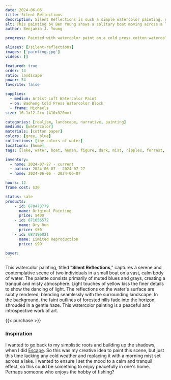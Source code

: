 ```yaml
---
date: 2024-06-06
title: Silent Reflections
description: Silent Reflections is such a simple watercolor painting, set on a misty lake surround by rolling forrest hills. The subject of a boat gliding across the water.
alt: This painting by Ben Young shows a solitary boat moving across a lake, in a muted watercolor landscape shrouded in a misty atmosphere.
author: Benjamin J. Young

progress: Painted with watercolor paint on a cold press cotton watercolor block. I built up the background first in many layers until I had what I wanted, then used watercolor pencil with water to build up the boat and darker ripple parts. Using the watercolor pencil again, but keeping it dry on the lighter ripple effects. Also using hints of yellow pencil and other small detailed corrections through the rest of the painting.

aliases: [/silent-reflections]
images: ['painting.jpg']
videos: []

featured: true
order: 14
ratio: landscape
power: 54
favorite: false

supplies:
  - medium: Artist Loft Watercolor Paint
  - on: Baohong Cold Press Watercolor Block
  - frame: Michaels
size: 16.1x12.2in (410x320mm)

categories: [realism, landscape, narrative, painting]
mediums: [watercolor]
materials: [cotton paper]
colors: [grey, blue]
collections: [the colors of water]
locations: [home]
tags: [lake, water, boat, human, figure, dark, mist, ripples, forrest, hills, outdoors, spring, dusk]

inventory:
  - home: 2024-07-27 - current
  - patina: 2024-06-07 - 2024-07-27
  - home: 2024-06-06 - 2024-06-07

hours: 12
frame cost: $30

status: sale
products:
    - id: 670473779
      name: Original Painting
      price: $400
    - id: 671656572
      name: Dry Run
      price: $50
    - id: 687196821
      name: Limited Reproduction
      price: $99

buyer: 
---
```


This watercolor painting, titled "**Silent Reflections**," captures a serene and contemplative scene of two individuals in a small boat on a vast, calm body of water. The palette consists primarily of muted blues and grays, creating a tranquil and misty atmosphere. Light touches of yellow kiss the finer details to show the dancing of light. The reflections on the water's surface are subtly rendered, blending seamlessly with the surrounding landscape. In the background, the faint outlines of forested hills fade into the horizon, shrouded in a gentle haze. This watercolor painting is a  peaceful and introspective work of art.

{{< purchase >}}

### Inspiration ###

I wanted to go back to my simplistic roots and building up the shadows, when I did [Escape](/artwork/escape). So this was my creative idea to paint this scene, but just this time lacking any cold weather and replacing it with a morning mist set across a lake. I wanted to ensure I set the mood to a calm and tranquil effect, so this could be something to enjoy peacefully in one's home. Perhaps someone who enjoys the hobby of fishing?